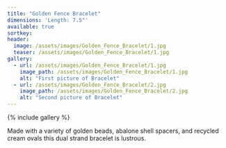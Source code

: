 ```yaml
---
title: "Golden Fence Bracelet"
dimensions: 'Length: 7.5"'
available: true
sortkey: 
header:
  image: /assets/images/Golden_Fence_Bracelet/1.jpg
  teaser: /assets/images/Golden_Fence_Bracelet/1.jpg
gallery:
  - url: /assets/images/Golden_Fence_Bracelet/1.jpg
    image_path: /assets/images/Golden_Fence_Bracelet/1.jpg
    alt: "First picture of Bracelet"
  - url: /assets/images/Golden_Fence_Bracelet/2.jpg
    image_path: /assets/images/Golden_Fence_Bracelet/2.jpg
    alt: "Second picture of Bracelet"
---
```



{% include gallery %}

Made with a variety of golden beads, abalone shell spacers, and recycled cream ovals this dual strand bracelet is lustrous.  